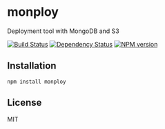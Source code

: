 # monploy

Deployment tool with MongoDB and S3

[![Build Status](https://img.shields.io/travis/ForbesLindesay/monploy/master.svg)](https://travis-ci.org/ForbesLindesay/monploy)
[![Dependency Status](https://img.shields.io/gemnasium/ForbesLindesay/monploy.svg)](https://gemnasium.com/ForbesLindesay/monploy)
[![NPM version](https://img.shields.io/npm/v/monploy.svg)](https://www.npmjs.org/package/monploy)

## Installation

    npm install monploy

## License

  MIT
